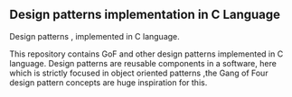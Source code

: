## Design patterns implementation in C Language

Design patterns , implemented in C language.

This repository contains GoF and other design patterns implemented in C language. Design patterns are reusable components in a software, here which is strictly focused in object oriented patterns ,the Gang of Four design pattern concepts are huge inspiration for this.
